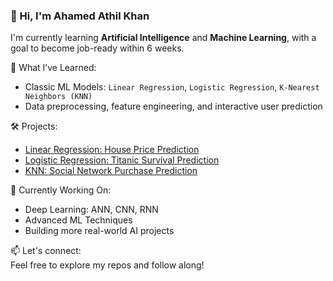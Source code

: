 ### 👋 Hi, I'm Ahamed Athil Khan

I'm currently learning **Artificial Intelligence** and **Machine Learning**, with a goal to become job-ready within 6 weeks.

🚀 What I’ve Learned:
- Classic ML Models: `Linear Regression`, `Logistic Regression`, `K-Nearest Neighbors (KNN)`
- Data preprocessing, feature engineering, and interactive user prediction

🛠️ Projects:
- [Linear Regression: House Price Prediction](https://github.com/iamathilkhan/linear_regression)
- [Logistic Regression: Titanic Survival Prediction](https://github.com/iamathilkhan/logistic_regression)
- [KNN: Social Network Purchase Prediction](https://github.com/iamathilkhan/knn_model)

🎯 Currently Working On:
- Deep Learning: ANN, CNN, RNN
- Advanced ML Techniques
- Building more real-world AI projects

📫 Let's connect:  
Feel free to explore my repos and follow along!
